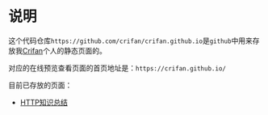 
# 说明
这个代码仓库`https://github.com/crifan/crifan.github.io`是`github`中用来存放我[Crifan](https://github.com/crifan)个人的静态页面的。

对应的在线预览查看页面的首页地址是：`https://crifan.github.io/`

目前已存放的页面：
- [HTTP知识总结](https://crifan.github.io/http_summary/website)
